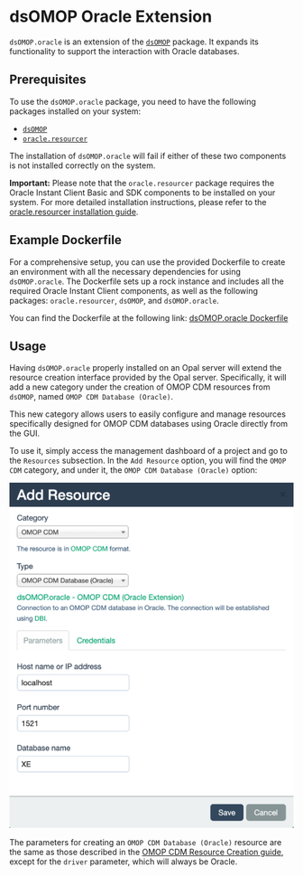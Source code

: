 # dsOMOP Oracle Extension

`dsOMOP.oracle` is an extension of the [`dsOMOP`](https://github.com/isglobal-brge/dsOMOP) package. It expands its functionality to support the interaction with Oracle databases. 

## Prerequisites

To use the `dsOMOP.oracle` package, you need to have the following packages installed on your system:
- [`dsOMOP`](https://github.com/isglobal-brge/dsOMOP)
- [`oracle.resourcer`](https://github.com/isglobal-brge/oracle.resourcer)

The installation of `dsOMOP.oracle` will fail if either of these two components is not installed correctly on the system.

**Important:** Please note that the `oracle.resourcer` package requires the Oracle Instant Client Basic and SDK components to be installed on your system. For more detailed installation instructions, please refer to the [oracle.resourcer installation guide](https://github.com/isglobal-brge/oracle.resourcer/blob/main/README.md#installation).

## Example Dockerfile

For a comprehensive setup, you can use the provided Dockerfile to create an environment with all the necessary dependencies for using `dsOMOP.oracle`. The Dockerfile sets up a rock instance and includes all the required Oracle Instant Client components, as well as the following packages: `oracle.resourcer`, `dsOMOP`, and `dsOMOP.oracle`.

You can find the Dockerfile at the following link: [dsOMOP.oracle Dockerfile](inst/docker/Dockerfile)

## Usage 

Having `dsOMOP.oracle` properly installed on an Opal server will extend the resource creation interface provided by the Opal server. Specifically, it will add a new category under the creation of OMOP CDM resources from `dsOMOP`, named `OMOP CDM Database (Oracle)`.

This new category allows users to easily configure and manage resources specifically designed for OMOP CDM databases using Oracle directly from the GUI.

To use it, simply access the management dashboard of a project and go to the `Resources` subsection. In the `Add Resource` option, you will find the `OMOP CDM` category, and under it, the `OMOP CDM Database (Oracle)` option:

<p align="center">
  <img src="man/figures/add_oracle_resource.png" alt="Add Oracle Resource">
</p>

The parameters for creating an `OMOP CDM Database (Oracle)` resource are the same as those described in the [OMOP CDM Resource Creation guide](https://github.com/isglobal-brge/dsOMOP/blob/main/README.md#creating-resources-from-gui), except for the `driver` parameter, which will always be Oracle.
